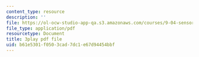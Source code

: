 ```yaml
---
content_type: resource
description: ''
file: https://ol-ocw-studio-app-qa.s3.amazonaws.com/courses/9-04-sensory-systems-fall-2013/b61e5301f0503cad7dc1e67d94454bbf_oPb9AWMN2fY.pdf
file_type: application/pdf
resourcetype: Document
title: 3play pdf file
uid: b61e5301-f050-3cad-7dc1-e67d94454bbf
---
```

